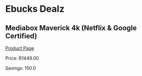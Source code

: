 
# Ebucks Dealz
## Mediabox Maverick 4k (Netflix & Google Certified)
[Product Page](https://www.ebucks.com/web/shop/productSelected.do?prodId=1193374903&catId=365589006)

Price: R1449.00

Savings: 150.0


	